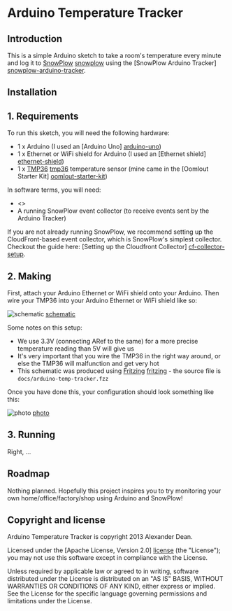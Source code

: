# Arduino Temperature Tracker

## Introduction

This is a simple Arduino sketch to take a room's temperature every minute and log it to [SnowPlow] [snowplow] using the [SnowPlow Arduino Tracker] [snowplow-arduino-tracker].

## Installation

## 1. Requirements

To run this sketch, you will need the following hardware:

* 1 x Arduino (I used an [Arduino Uno] [arduino-uno])
* 1 x Ethernet or WiFi shield for Arduino (I used an [Ethernet shield] [ethernet-shield])
* 1 x [TMP36] [tmp36] temperature sensor (mine came in the [Oomlout Starter Kit] [oomlout-starter-kit])

In software terms, you will need:

* <<Something about SnowPlow library>>
* A running SnowPlow event collector (to receive events sent by the Arduino Tracker)

If you are not already running SnowPlow, we recommend setting up the CloudFront-based event collector, which is SnowPlow's simplest collector. Checkout the guide here: [Setting up the Cloudfront Collector] [cf-collector-setup]. 

## 2. Making

First, attach your Arduino Ethernet or WiFi shield onto your Arduino. Then wire your TMP36 into your Arduino Ethernet or WiFi shield like so:

![schematic] [schematic]

Some notes on this setup:

* We use 3.3V (connecting ARef to the same) for a more precise temperature reading than 5V will give us
* It's very important that you wire the TMP36 in the right way around, or else the TMP36 will malfunction and get very hot
* This schematic was produced using [Fritzing] [fritzing] - the source file is `docs/arduino-temp-tracker.fzz`

Once you have done this, your configuration should look something like this:

![photo] [photo]

## 3. Running

Right, ...

## Roadmap

Nothing planned. Hopefully this project inspires you to try monitoring your own home/office/factory/shop using Arduino and SnowPlow!

## Copyright and license

Arduino Temperature Tracker is copyright 2013 Alexander Dean.

Licensed under the [Apache License, Version 2.0] [license] (the "License");
you may not use this software except in compliance with the License.

Unless required by applicable law or agreed to in writing, software
distributed under the License is distributed on an "AS IS" BASIS,
WITHOUT WARRANTIES OR CONDITIONS OF ANY KIND, either express or implied.
See the License for the specific language governing permissions and
limitations under the License.

[snowplow]: http://snowplowanalytics.com/
[snowplow-arduino-tracker]: https://github.com/snowplow/snowplow-arduino-tracker

[arduino-uno]: http://arduino.cc/en/Main/arduinoBoardUno
[ethernet-shield]: http://arduino.cc/en/Main/ArduinoEthernetShield
[tmp36]: http://adafruit.com/products/165
[oomlout-starter-kit]: http://oomlout.co.uk/starter-kit-for-arduino-ardx-p-183.html

[schematic]: https://raw.github.com/alexanderdean/arduino-temp-tracker/master/docs/arduino-temp-tracker.png
[fritzing]: http://fritzing.org/download/
[photo]: xxx

[cf-collector-setup]: https://github.com/snowplow/snowplow/wiki/setting-up-the-cloudfront-collector

[license]: http://www.apache.org/licenses/LICENSE-2.0
